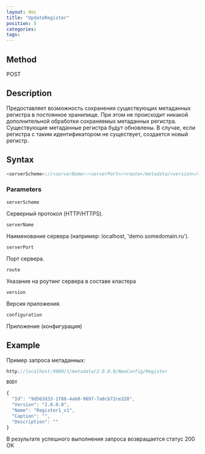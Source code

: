 ```yaml
---
layout: doc
title: "UpdateRegister"
position: 5
categories: 
tags:
---
```


## Method

POST

## Description
Предоставляет возможность сохранения существующих метаданных регистра в постоянное хранилище.
При этом не происходит никакой дополнительной обработки сохраняемых метаданных регистра.
Существующие метаданные регистра будут обновлены. В случае, если регистра с таким идентификатором не существует,
создается новый регистр.

## Syntax
```js
<serverScheme>://<serverName>:<serverPort>/<route>/metadata/<version>/<configuration>/register
```

### Parameters

`serverScheme`

Серверный протокол (HTTP/HTTPS).

`serverName`

Наименование сервера (например: localhost, 'demo.somedomain.ru').

`serverPort`

Порт сервера.

`route` 

Указание на роутинг сервера в составе кластера

`version`

Версия приложения.

`configuration`

Приложение (конфигурация)


## Example


Пример запроса метаданных:

```js
http://localhost:9900/1/metadata/2.0.0.0/NewConfig/Register

BODY

{
  "Id": "9d563d33-1f86-4ab0-9697-7a0cb72ce320",
  "Version": "2.0.0.0",
  "Name": "Register1_v1",
  "Caption": "",
  "Description": ""
}
```

В результате успешного выполнения запроса возвращается статус 200 ОК
